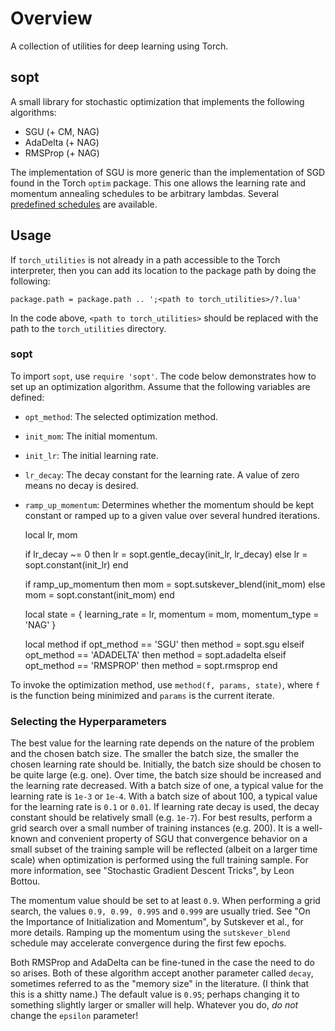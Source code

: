 <!--
  ** File Name:	README.md
  ** Author:	Aditya Ramesh
  ** Date:	02/09/2015
  ** Contact:	_@adityaramesh.com
-->

# Overview

A collection of utilities for deep learning using Torch.

## sopt

A small library for stochastic optimization that implements the following
algorithms:

- SGU (+ CM, NAG)
- AdaDelta (+ NAG)
- RMSProp (+ NAG)

The implementation of SGU is more generic than the implementation of SGD found
in the Torch `optim` package. This one allows the learning rate and momentum
annealing schedules to be arbitrary lambdas. Several [predefined
schedules](sopt/schedule.lua) are available.

## Usage

If `torch_utilities` is not already in a path accessible to the Torch
interpreter, then you can add its location to the package path by doing the
following:

	package.path = package.path .. ';<path to torch_utilities>/?.lua'

In the code above, `<path to torch_utilities>` should be replaced with the path
to the `torch_utilities` directory.

### sopt

To import `sopt`, use `require 'sopt'`. The code below demonstrates how to set
up an optimization algorithm. Assume that the following variables are defined:

- `opt_method`: The selected optimization method.
- `init_mom`: The initial momentum.
- `init_lr`: The initial learning rate.
- `lr_decay`: The decay constant for the learning rate. A value of zero means no
decay is desired.
- `ramp_up_momentum`: Determines whether the momentum should be kept constant or
ramped up to a given value over several hundred iterations.


	local lr, mom

	if lr_decay ~= 0 then
		lr = sopt.gentle_decay(init_lr, lr_decay)
	else
		lr = sopt.constant(init_lr)
	end

	if ramp_up_momentum then
		mom = sopt.sutskever_blend(init_mom)
	else
		mom = sopt.constant(init_mom)
	end

	local state = {
		learning_rate = lr,
		momentum = mom,
		momentum_type = 'NAG'
	}

	local method
	if opt_method == 'SGU' then
		method = sopt.sgu
	elseif opt_method == 'ADADELTA' then
		method = sopt.adadelta
	elseif opt_method == 'RMSPROP' then
		method = sopt.rmsprop
	end

To invoke the optimization method, use `method(f, params, state)`, where `f` is
the function being minimized and `params` is the current iterate.

### Selecting the Hyperparameters

The best value for the learning rate depends on the nature of the problem and
the chosen batch size. The smaller the batch size, the smaller the chosen
learning rate should be. Initially, the batch size should be chosen to be quite
large (e.g. one). Over time, the batch size should be increased and the learning
rate decreased. With a batch size of one, a typical value for the learning rate
is `1e-3` or `1e-4`. With a batch size of about 100, a typical value for the
learning rate is `0.1` or `0.01`. If learning rate decay is used, the decay
constant should be relatively small (e.g. `1e-7`). For best results, perform a
grid search over a small number of training instances (e.g. 200). It is a
well-known and convenient property of SGU that convergence behavior on a small
subset of the training sample will be reflected (albeit on a larger time scale)
when optimization is performed using the full training sample. For more
information, see "Stochastic Gradient Descent Tricks", by Leon Bottou.

The momentum value should be set to at least `0.9`. When performing a grid
search, the values `0.9, 0.99, 0.995` and `0.999` are usually tried. See "On the
Importance of Initialization and Momentum", by Sutskever et al., for more
details. Ramping up the momentum using the `sutskever_blend` schedule may
accelerate convergence during the first few epochs.

Both RMSProp and AdaDelta can be fine-tuned in the case the need to do so
arises. Both of these algorithm accept another parameter called `decay`,
sometimes referred to as the "memory size" in the literature. (I think that this
is a shitty name.) The default value is `0.95`; perhaps changing it to something
slightly larger or smaller will help. Whatever you do, *do not* change the
`epsilon` parameter!
